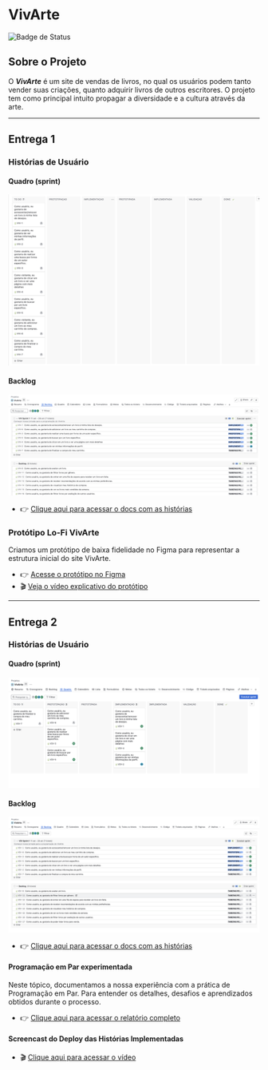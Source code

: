 # VivArte

![Badge de Status](https://img.shields.io/badge/Status-Em%20Desenvolvimento-yellow)

## Sobre o Projeto

O _**VivArte**_ é um site de vendas de livros, no qual os usuários podem tanto vender suas criações, quanto adquirir livros de outros escritores. O projeto tem como principal intuito propagar a diversidade e a cultura através da arte.

---

## Entrega 1

### Histórias de Usuário

#### Quadro (sprint)

![Captura de tela do quadro do projeto VivArte no Jira](img/quadro.png)

#### Backlog

![Captura de tela do backlog do projeto VivArte no Jira](img/backlog1.png)

- 👉 [Clique aqui para acessar o docs com as histórias](https://docs.google.com/document/d/1RLXJphhes-Kdtzw0TnwXNYpnUd-U_wLkc0-pWla9O64/edit?tab=t.0)

### Protótipo Lo-Fi VivArte

Criamos um protótipo de baixa fidelidade no Figma para representar a estrutura inicial do site VivArte.

- 👉 [Acesse o protótipo no Figma](https://www.figma.com/design/1wkZo2pTqCO0kfTdtsA6OL/VivArte?node-id=0-1&p=f&m=draw)
- 🎬 [Veja o vídeo explicativo do protótipo](https://youtu.be/oX5jcyQ2it0?feature=shared)

---

## Entrega 2

### Histórias de Usuário 

#### Quadro (sprint)

![Captura de tela do quadro na entrega 2 no projeto VivArte no Jira](img/quadro2.png)

#### Backlog

![Captura de tela do backlog na entrega 2 no projeto VivArte no Jira](img/backlog2.png)

- 👉 [Clique aqui para acessar o docs com as histórias](https://docs.google.com/document/d/1RLXJphhes-Kdtzw0TnwXNYpnUd-U_wLkc0-pWla9O64/edit?tab=t.0)

#### Programação em Par experimentada

Neste tópico, documentamos a nossa experiência com a prática de Programação em Par. Para entender os detalhes, desafios e aprendizados obtidos durante o processo.

- 👉 [Clique aqui para acessar o relatório completo](https://docs.google.com/document/d/1M8ozVoiFYHHC7XLW48OckMtKpWRVdXbWguwumzyfgT8/edit?usp=sharing)

#### Screencast do Deploy das Histórias Implementadas

- 🎬 [Clique aqui para acessar o vídeo](https://youtu.be/tKdBd-vtArg)
